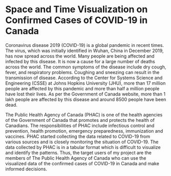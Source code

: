 # Space and Time Visualization on Confirmed Cases of COVID-19 in Canada

Coronavirus disease 2019 (COVID-19) is a global pandemic in recent times. The virus, which was initially identified in Wuhan, China in December 2019, 
has now spread across the world. Many people are being affected and infected by this disease. It is now a cause for a large number of deaths across 
the world. The common symptoms of the disease include dry cough, fever, and respiratory problems. Coughing and sneezing can result in the transmission 
of disease. According to the Center for Systems Science and Engineering (CSSE) at Johns Hopkins University (JHU), more than 17 million people are
affected by this pandemic and more than half a million people have lost their lives. As per the Government of Canada website, more than 1 lakh people
are affected by this disease and around 8500 people have been dead.

The Public Health Agency of Canada (PHAC) is one of the health agencies of the Government of Canada that promotes and protects the health of Canadians. 
The responsibilities of PHAC include infectious control and prevention, health promotion, emergency preparedness, immunization and vaccines. 
PHAC started collecting the data related to COVID-19 from various sources and is closely monitoring the situation of COVID-19. The data collected by 
PHAC is in a tabular format which is difficult to visualize and identify the patterns. Thus, the target users of my project are the members of 
The Public Health Agency of Canada who can use the visualized data of the confirmed cases of COVID-19 in Canada and make informed decisions.
